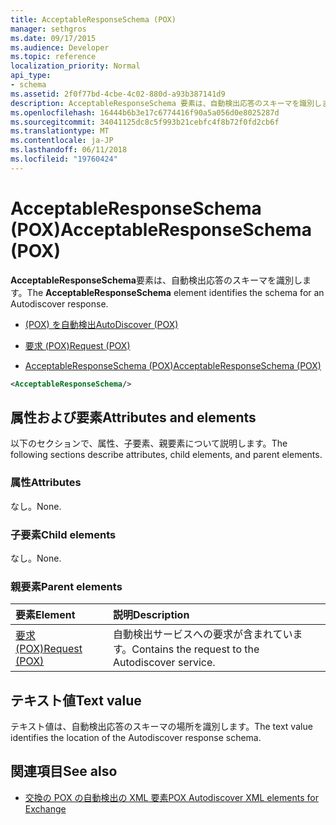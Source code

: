 ```yaml
---
title: AcceptableResponseSchema (POX)
manager: sethgros
ms.date: 09/17/2015
ms.audience: Developer
ms.topic: reference
localization_priority: Normal
api_type:
- schema
ms.assetid: 2f0f77bd-4cbe-4c02-880d-a93b387141d9
description: AcceptableResponseSchema 要素は、自動検出応答のスキーマを識別します。
ms.openlocfilehash: 16444b6b3e17c6774416f90a5a056d0e8025287d
ms.sourcegitcommit: 34041125dc8c5f993b21cebfc4f8b72f0fd2cb6f
ms.translationtype: MT
ms.contentlocale: ja-JP
ms.lasthandoff: 06/11/2018
ms.locfileid: "19760424"
---
```

# <a name="acceptableresponseschema-pox"></a><span data-ttu-id="aa870-103">AcceptableResponseSchema (POX)</span><span class="sxs-lookup"><span data-stu-id="aa870-103">AcceptableResponseSchema (POX)</span></span>

<span data-ttu-id="aa870-104">**AcceptableResponseSchema**要素は、自動検出応答のスキーマを識別します。</span><span class="sxs-lookup"><span data-stu-id="aa870-104">The **AcceptableResponseSchema** element identifies the schema for an Autodiscover response.</span></span> 
  
- [<span data-ttu-id="aa870-105">(POX) を自動検出</span><span class="sxs-lookup"><span data-stu-id="aa870-105">AutoDiscover (POX)</span></span>](autodiscover-pox.md)
  
- [<span data-ttu-id="aa870-106">要求 (POX)</span><span class="sxs-lookup"><span data-stu-id="aa870-106">Request (POX)</span></span>](request-pox.md)
  
- [<span data-ttu-id="aa870-107">AcceptableResponseSchema (POX)</span><span class="sxs-lookup"><span data-stu-id="aa870-107">AcceptableResponseSchema (POX)</span></span>](acceptableresponseschema-pox.md)
  
```xml
<AcceptableResponseSchema/>
```

## <a name="attributes-and-elements"></a><span data-ttu-id="aa870-108">属性および要素</span><span class="sxs-lookup"><span data-stu-id="aa870-108">Attributes and elements</span></span>

<span data-ttu-id="aa870-109">以下のセクションで、属性、子要素、親要素について説明します。</span><span class="sxs-lookup"><span data-stu-id="aa870-109">The following sections describe attributes, child elements, and parent elements.</span></span>
  
### <a name="attributes"></a><span data-ttu-id="aa870-110">属性</span><span class="sxs-lookup"><span data-stu-id="aa870-110">Attributes</span></span>

<span data-ttu-id="aa870-111">なし。</span><span class="sxs-lookup"><span data-stu-id="aa870-111">None.</span></span>
  
### <a name="child-elements"></a><span data-ttu-id="aa870-112">子要素</span><span class="sxs-lookup"><span data-stu-id="aa870-112">Child elements</span></span>

<span data-ttu-id="aa870-113">なし。</span><span class="sxs-lookup"><span data-stu-id="aa870-113">None.</span></span>
  
### <a name="parent-elements"></a><span data-ttu-id="aa870-114">親要素</span><span class="sxs-lookup"><span data-stu-id="aa870-114">Parent elements</span></span>

|<span data-ttu-id="aa870-115">**要素**</span><span class="sxs-lookup"><span data-stu-id="aa870-115">**Element**</span></span>|<span data-ttu-id="aa870-116">**説明**</span><span class="sxs-lookup"><span data-stu-id="aa870-116">**Description**</span></span>|
|:-----|:-----|
|[<span data-ttu-id="aa870-117">要求 (POX)</span><span class="sxs-lookup"><span data-stu-id="aa870-117">Request (POX)</span></span>](request-pox.md) <br/> |<span data-ttu-id="aa870-118">自動検出サービスへの要求が含まれています。</span><span class="sxs-lookup"><span data-stu-id="aa870-118">Contains the request to the Autodiscover service.</span></span>  <br/> |
   
## <a name="text-value"></a><span data-ttu-id="aa870-119">テキスト値</span><span class="sxs-lookup"><span data-stu-id="aa870-119">Text value</span></span>

<span data-ttu-id="aa870-120">テキスト値は、自動検出応答のスキーマの場所を識別します。</span><span class="sxs-lookup"><span data-stu-id="aa870-120">The text value identifies the location of the Autodiscover response schema.</span></span>
  
## <a name="see-also"></a><span data-ttu-id="aa870-121">関連項目</span><span class="sxs-lookup"><span data-stu-id="aa870-121">See also</span></span>

- [<span data-ttu-id="aa870-122">交換の POX の自動検出の XML 要素</span><span class="sxs-lookup"><span data-stu-id="aa870-122">POX Autodiscover XML elements for Exchange</span></span>](pox-autodiscover-xml-elements-for-exchange.md)

